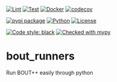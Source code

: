 [![Lint](https://github.com/CELMA-project/bout_runners/workflows/Lint/badge.svg?branch=master)](https://github.com/CELMA-project/bout_runners/actions?query=workflow%3A%22Lint%22)
[![Test](https://github.com/CELMA-project/bout_runners/workflows/Test/badge.svg?branch=master)](https://github.com/CELMA-project/bout_runners/actions?query=workflow%3A%22Test%22)
[![Docker](https://github.com/CELMA-project/bout_runners/workflows/Docker%20Image%20CI/badge.svg?branch=master)](https://github.com/CELMA-project/bout_runners/actions?query=workflow%3A%22Docker+Image+CI%22)
[![codecov](https://codecov.io/gh/CELMA-project/bout_runners/branch/master/graph/badge.svg)](https://codecov.io/gh/CELMA-project/bout_runners)

[![pypi package](https://badge.fury.io/py/bout-runners.svg)](https://pypi.org/project/bout-runners/)
[![Python](https://img.shields.io/badge/python->=3.6-blue.svg)](https://www.python.org/)
[![License](https://img.shields.io/badge/license-LGPL--3.0-blue.svg)](https://github.com/CELMA-project/bout_runners/blob/master/LICENSE)

[![Code style: black](https://img.shields.io/badge/code%20style-black-000000.svg)](https://github.com/psf/black)
[![Checked with mypy](http://www.mypy-lang.org/static/mypy_badge.svg)](http://mypy-lang.org/)

# bout_runners

Run BOUT++ easily through python
